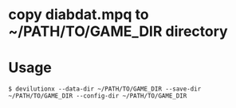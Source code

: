 # copy diabdat.mpq to ~/PATH/TO/GAME_DIR directory

# Usage 
```shell
$ devilutionx --data-dir ~/PATH/TO/GAME_DIR --save-dir ~/PATH/TO/GAME_DIR --config-dir ~/PATH/TO/GAME_DIR
```
